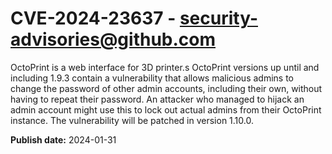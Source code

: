 # CVE-2024-23637 - security-advisories@github.com

OctoPrint is a web interface for 3D printer.s OctoPrint versions up until and including 1.9.3 contain a vulnerability that allows malicious admins to change the password of other admin accounts, including their own, without having to repeat their password. An attacker who managed to hijack an admin account might use this to lock out actual admins from their OctoPrint instance. The vulnerability will be patched in version 1.10.0.

**Publish date:** 2024-01-31
